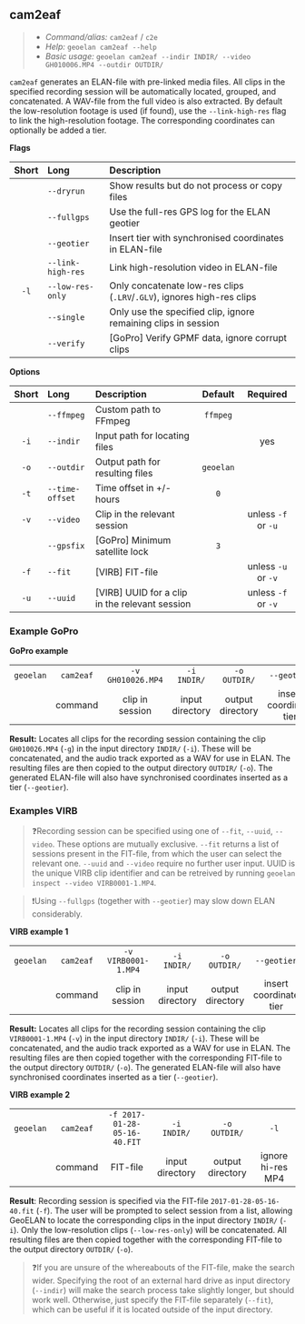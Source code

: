 ## cam2eaf

> - *Command/alias:* `cam2eaf` / `c2e`
> - *Help:* `geoelan cam2eaf --help`
> - *Basic usage:* `geoelan cam2eaf --indir INDIR/ --video GH010006.MP4 --outdir OUTDIR/`

`cam2eaf` generates an ELAN-file with pre-linked media files. All clips in the specified recording session will be automatically located, grouped, and concatenated. A WAV-file from the full video is also extracted. By default the low-resolution footage is used (if found), use the `--link-high-res` flag to link the high-resolution footage. The corresponding coordinates can optionally be added a tier.

**Flags**

| Short | Long               | Description
| :---: | :----------------- | :----------
|       | `--dryrun`         | Show results but do not process or copy files
|       | `--fullgps`        | Use the full-res GPS log for the ELAN geotier
|       | `--geotier`        | Insert tier with synchronised coordinates in ELAN-file
|       | `--link-high-res`  | Link high-resolution video in ELAN-file
| `-l`  | `--low-res-only`   | Only concatenate low-res clips (`.LRV`/`.GLV`), ignores high-res clips
|       | `--single`         | Only use the specified clip, ignore remaining clips in session
|       | `--verify`         | \[GoPro\] Verify GPMF data, ignore corrupt clips

**Options**

| Short | Long              | Description                                      | Default   | Required
| :---: | :---------------- | :------------------------------------            | :-------: | :------:
|       | `--ffmpeg`        | Custom path to FFmpeg                            | `ffmpeg`  |
| `-i`  | `--indir`         | Input path for locating files                    |           | yes
| `-o`  | `--outdir`        | Output path for resulting files                  | `geoelan` |
| `-t`  | `--time-offset`   | Time offset in +/- hours                         | `0`       |
| `-v`  | `--video`         | Clip in the relevant session                     |           | unless `-f` or `-u`
|       | `--gpsfix`        | \[GoPro\] Minimum satellite lock                 | `3`       |
| `-f`  | `--fit`           | \[VIRB\] FIT-file                                |           | unless `-u` or `-v`
| `-u`  | `--uuid`          | \[VIRB\] UUID for a clip in the relevant session |           | unless `-f` or `-v`

### Example GoPro

**GoPro example**

| | | | | | |
| :-------: | :--------: | :-----------------: | :---------: | :----------: | :---------:
| `geoelan` | `cam2eaf` | `-v GH010026.MP4` | `-i INDIR/` | `-o OUTDIR/` | `--geotier`
| | command | clip in session | input directory | output directory | insert coordinate tier

**Result:** Locates all clips for the recording session containing the clip `GH010026.MP4` (`-g`) in the input directory `INDIR/` (`-i`). These will be concatenated, and the audio track exported as a WAV for use in ELAN. The resulting files are then copied to the output directory `OUTDIR/` (`-o`). The generated ELAN-file will also have synchronised coordinates inserted as a tier (`--geotier`).

### Examples VIRB

> ❓Recording session can be specified using one of `--fit`, `--uuid`, `--video`. These options are mutually exclusive. `--fit` returns a list of sessions present in the FIT-file, from which the user can select the relevant one. `--uuid` and `--video` require no further user input. UUID is the unique VIRB clip identifier and can be retreived by running `geoelan inspect --video VIRB0001-1.MP4`.

> ❗Using `--fullgps` (together with `--geotier`) may slow down ELAN considerably.

**VIRB example 1**

| | | | | | |
| :-------: | :--------: | :-----------------: | :---------: | :----------: | :---------:
| `geoelan` | `cam2eaf` | `-v VIRB0001-1.MP4` | `-i INDIR/` | `-o OUTDIR/` | `--geotier`
| | command | clip in session | input directory | output directory | insert coordinate tier

**Result:** Locates all clips for the recording session containing the clip `VIRB0001-1.MP4` (`-v`) in the input directory `INDIR/` (`-i`). These will be concatenated, and the audio track exported as a WAV for use in ELAN. The resulting files are then copied together with the corresponding FIT-file to the output directory `OUTDIR/` (`-o`). The generated ELAN-file will also have synchronised coordinates inserted as a tier (`--geotier`).

**VIRB example 2**

| | | | | | |
| :-------: | :--------: | :-----------------: | :---------: | :----------: | :---------:
|`geoelan` |`cam2eaf` |`-f 2017-01-28-05-16-40.FIT` |`-i INDIR/` |`-o OUTDIR/` | `-l`
| | command |FIT-file  | input directory | output directory | ignore hi-res MP4

**Result**: Recording session is specified via the FIT-file `2017-01-28-05-16-40.fit` (`-f`). The user will be prompted to select session from a list, allowing GeoELAN to locate the corresponding clips in the input directory `INDIR/` (`-i`). Only the low-resolution clips (`--low-res-only`) will be concatenated. All resulting files are then copied together with the corresponding FIT-file to the output directory `OUTDIR/` (`-o`).

> ❓If you are unsure of the whereabouts of the FIT-file, make the search wider. Specifying the root of an external hard drive as input directory (`--indir`) will make the search process take slightly longer, but should work well. Otherwise, just specify the FIT-file separately (`--fit`), which can be useful if it is located outside of the input directory.